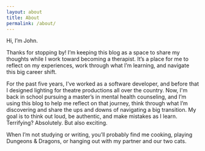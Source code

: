 ```yaml
---
layout: about
title: About
permalink: /about/
---
```


Hi, I’m John.

Thanks for stopping by! I’m keeping this blog as a space to share my thoughts while I work toward becoming a therapist. It’s a place for me to reflect on my experiences, work through what I’m learning, and navigate this big career shift.

For the past five years, I've worked as a software developer, and before that I designed lighting for theatre productions all over the country. Now, I'm back in school pursuing a master’s in mental health counseling, and I’m using this blog to help me reflect on that journey, think through what I’m discovering and share the ups and downs of navigating a big transition. My goal is to think out loud, be authentic, and make mistakes as I learn. Terrifying? Absolutely. But also exciting.

When I’m not studying or writing, you’ll probably find me cooking, playing Dungeons & Dragons, or hanging out with my partner and our two cats.